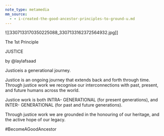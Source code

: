 ```yaml
---
note_type: metamedia
mm_source:
  - - i-created-the-good-ancestor-principles-to-ground-u.md
---
```


![[3307133170350225088_3307133162372564932.jpg]]

The 1st Principle

JUSTICE

by @laylafsaad

Justiceis a
generational journey.

Justice is an ongoing journey that
extends back and forth through time.
Through justice work we recognise our
interconnections with past, present,
and future humans across the world.

Justice work is both INTRA-
GENERATIONAL (for present
generations), and INTER-
GENERATIONAL (for past and future
generations).

Through justice work we are grounded
in the honouring of our heritage, and
the active hope of our legacy.

#BecomeAGoodAncestor


